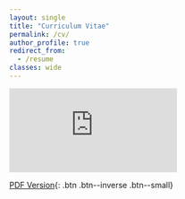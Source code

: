 ```yaml
---
layout: single
title: "Curriculum Vitae"
permalink: /cv/
author_profile: true
redirect_from:
  - /resume
classes: wide
---
```


<embed src="https://haleh-alimohamadi.github.io/CV.pdf" type="application/pdf" />


[PDF Version](https://haleh-alimohamadi.github.io/CV.pdf){: .btn .btn--inverse .btn--small} 


